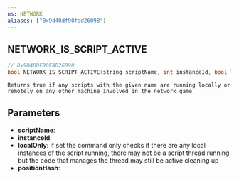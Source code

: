```yaml
---
ns: NETWORK
aliases: ["0x9d40df90fad26098"]
---
```

## NETWORK_IS_SCRIPT_ACTIVE

```c
// 0x9D40DF90FAD26098
bool NETWORK_IS_SCRIPT_ACTIVE(string scriptName, int instanceId, bool localOnly, int positionHash);
```

```
Returns true if any scripts with the given name are running locally or remotely on any other machine involved in the network game
```

## Parameters
* **scriptName**: 
* **instanceId**: 
* **localOnly**: if set the command only checks if there are any local instances of the script running, there may not be a script thread running but the code that manages the thread may still be active cleaning up
* **positionHash**: 
